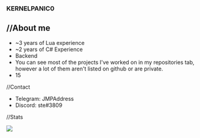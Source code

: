 ### KERNELPANIC0


//About me
-
- ~3 years of Lua experience
- ~2 years of C# Experience
- Backend 
- You can see most of the projects I've worked on in my repositories tab, however a lot of them aren't listed on github or are private.
- 15


//Contact


- Telegram: JMPAddress
- Discord: ste#3809


//Stats


<img src="https://github-readme-stats.vercel.app/api?username=KernelPanic0&&show_icons=true&title_color=ffffff&icon_color=bb2acf&text_color=daf7dc&bg_color=151515">
